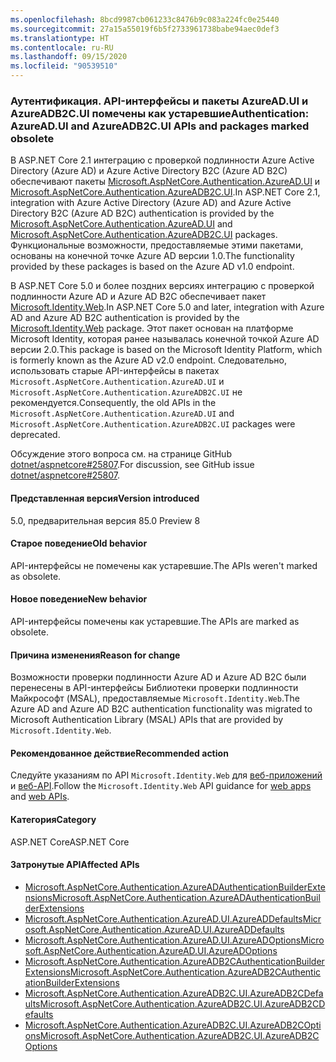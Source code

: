 ```yaml
---
ms.openlocfilehash: 8bcd9987cb061233c8476b9c083a224fc0e25440
ms.sourcegitcommit: 27a15a55019f6b5f2733961738babe94aec0def3
ms.translationtype: HT
ms.contentlocale: ru-RU
ms.lasthandoff: 09/15/2020
ms.locfileid: "90539510"
---
```

### <a name="authentication-azureadui-and-azureadb2cui-apis-and-packages-marked-obsolete"></a><span data-ttu-id="dc8e3-101">Аутентификация. API-интерфейсы и пакеты AzureAD.UI и AzureADB2C.UI помечены как устаревшие</span><span class="sxs-lookup"><span data-stu-id="dc8e3-101">Authentication: AzureAD.UI and AzureADB2C.UI APIs and packages marked obsolete</span></span>

<span data-ttu-id="dc8e3-102">В ASP.NET Core 2.1 интеграцию с проверкой подлинности Azure Active Directory (Azure AD) и Azure Active Directory B2C (Azure AD B2C) обеспечивают пакеты [Microsoft.AspNetCore.Authentication.AzureAD.UI](https://www.nuget.org/packages/Microsoft.AspNetCore.Authentication.AzureAD.UI) и [Microsoft.AspNetCore.Authentication.AzureADB2C.UI](https://www.nuget.org/packages/Microsoft.AspNetCore.Authentication.AzureADB2C.UI).</span><span class="sxs-lookup"><span data-stu-id="dc8e3-102">In ASP.NET Core 2.1, integration with Azure Active Directory (Azure AD) and Azure Active Directory B2C (Azure AD B2C) authentication is provided by the [Microsoft.AspNetCore.Authentication.AzureAD.UI](https://www.nuget.org/packages/Microsoft.AspNetCore.Authentication.AzureAD.UI) and [Microsoft.AspNetCore.Authentication.AzureADB2C.UI](https://www.nuget.org/packages/Microsoft.AspNetCore.Authentication.AzureADB2C.UI) packages.</span></span> <span data-ttu-id="dc8e3-103">Функциональные возможности, предоставляемые этими пакетами, основаны на конечной точке Azure AD версии 1.0.</span><span class="sxs-lookup"><span data-stu-id="dc8e3-103">The functionality provided by these packages is based on the Azure AD v1.0 endpoint.</span></span>

<span data-ttu-id="dc8e3-104">В ASP.NET Core 5.0 и более поздних версиях интеграцию с проверкой подлинности Azure AD и Azure AD B2C обеспечивает пакет [Microsoft.Identity.Web](https://www.nuget.org/packages/Microsoft.Identity.Web).</span><span class="sxs-lookup"><span data-stu-id="dc8e3-104">In ASP.NET Core 5.0 and later, integration with Azure AD and Azure AD B2C authentication is provided by the [Microsoft.Identity.Web](https://www.nuget.org/packages/Microsoft.Identity.Web) package.</span></span> <span data-ttu-id="dc8e3-105">Этот пакет основан на платформе Microsoft Identity, которая ранее называлась конечной точкой Azure AD версии 2.0.</span><span class="sxs-lookup"><span data-stu-id="dc8e3-105">This package is based on the Microsoft Identity Platform, which is formerly known as the Azure AD v2.0 endpoint.</span></span> <span data-ttu-id="dc8e3-106">Следовательно, использовать старые API-интерфейсы в пакетах `Microsoft.AspNetCore.Authentication.AzureAD.UI` и `Microsoft.AspNetCore.Authentication.AzureADB2C.UI` не рекомендуется.</span><span class="sxs-lookup"><span data-stu-id="dc8e3-106">Consequently, the old APIs in the `Microsoft.AspNetCore.Authentication.AzureAD.UI` and `Microsoft.AspNetCore.Authentication.AzureADB2C.UI` packages were deprecated.</span></span>

<span data-ttu-id="dc8e3-107">Обсуждение этого вопроса см. на странице GitHub [dotnet/aspnetcore#25807](https://github.com/dotnet/aspnetcore/issues/25807).</span><span class="sxs-lookup"><span data-stu-id="dc8e3-107">For discussion, see GitHub issue [dotnet/aspnetcore#25807](https://github.com/dotnet/aspnetcore/issues/25807).</span></span>

#### <a name="version-introduced"></a><span data-ttu-id="dc8e3-108">Представленная версия</span><span class="sxs-lookup"><span data-stu-id="dc8e3-108">Version introduced</span></span>

<span data-ttu-id="dc8e3-109">5.0, предварительная версия 8</span><span class="sxs-lookup"><span data-stu-id="dc8e3-109">5.0 Preview 8</span></span>

#### <a name="old-behavior"></a><span data-ttu-id="dc8e3-110">Старое поведение</span><span class="sxs-lookup"><span data-stu-id="dc8e3-110">Old behavior</span></span>

<span data-ttu-id="dc8e3-111">API-интерфейсы не помечены как устаревшие.</span><span class="sxs-lookup"><span data-stu-id="dc8e3-111">The APIs weren't marked as obsolete.</span></span>

#### <a name="new-behavior"></a><span data-ttu-id="dc8e3-112">Новое поведение</span><span class="sxs-lookup"><span data-stu-id="dc8e3-112">New behavior</span></span>

<span data-ttu-id="dc8e3-113">API-интерфейсы помечены как устаревшие.</span><span class="sxs-lookup"><span data-stu-id="dc8e3-113">The APIs are marked as obsolete.</span></span>

#### <a name="reason-for-change"></a><span data-ttu-id="dc8e3-114">Причина изменения</span><span class="sxs-lookup"><span data-stu-id="dc8e3-114">Reason for change</span></span>

<span data-ttu-id="dc8e3-115">Возможности проверки подлинности Azure AD и Azure AD B2C были перенесены в API-интерфейсы Библиотеки проверки подлинности Майкрософт (MSAL), предоставляемые `Microsoft.Identity.Web`.</span><span class="sxs-lookup"><span data-stu-id="dc8e3-115">The Azure AD and Azure AD B2C authentication functionality was migrated to Microsoft Authentication Library (MSAL) APIs that are provided by `Microsoft.Identity.Web`.</span></span>

#### <a name="recommended-action"></a><span data-ttu-id="dc8e3-116">Рекомендованное действие</span><span class="sxs-lookup"><span data-stu-id="dc8e3-116">Recommended action</span></span>

<span data-ttu-id="dc8e3-117">Следуйте указаниям по API `Microsoft.Identity.Web` для [веб-приложений](https://github.com/azuread/microsoft-identity-web/wiki/web-apps) и [веб-API](https://github.com/azuread/microsoft-identity-web/wiki/web-apis).</span><span class="sxs-lookup"><span data-stu-id="dc8e3-117">Follow the `Microsoft.Identity.Web` API guidance for [web apps](https://github.com/azuread/microsoft-identity-web/wiki/web-apps) and [web APIs](https://github.com/azuread/microsoft-identity-web/wiki/web-apis).</span></span>

#### <a name="category"></a><span data-ttu-id="dc8e3-118">Категория</span><span class="sxs-lookup"><span data-stu-id="dc8e3-118">Category</span></span>

<span data-ttu-id="dc8e3-119">ASP.NET Core</span><span class="sxs-lookup"><span data-stu-id="dc8e3-119">ASP.NET Core</span></span>

#### <a name="affected-apis"></a><span data-ttu-id="dc8e3-120">Затронутые API</span><span class="sxs-lookup"><span data-stu-id="dc8e3-120">Affected APIs</span></span>

* [<span data-ttu-id="dc8e3-121">Microsoft.AspNetCore.Authentication.AzureADAuthenticationBuilderExtensions</span><span class="sxs-lookup"><span data-stu-id="dc8e3-121">Microsoft.AspNetCore.Authentication.AzureADAuthenticationBuilderExtensions</span></span>](/dotnet/api/microsoft.aspnetcore.authentication.azureadauthenticationbuilderextensions?view=aspnetcore-3.0)
* [<span data-ttu-id="dc8e3-122">Microsoft.AspNetCore.Authentication.AzureAD.UI.AzureADDefaults</span><span class="sxs-lookup"><span data-stu-id="dc8e3-122">Microsoft.AspNetCore.Authentication.AzureAD.UI.AzureADDefaults</span></span>](/dotnet/api/microsoft.aspnetcore.authentication.azuread.ui.azureaddefaults?view=aspnetcore-3.0)
* [<span data-ttu-id="dc8e3-123">Microsoft.AspNetCore.Authentication.AzureAD.UI.AzureADOptions</span><span class="sxs-lookup"><span data-stu-id="dc8e3-123">Microsoft.AspNetCore.Authentication.AzureAD.UI.AzureADOptions</span></span>](/dotnet/api/microsoft.aspnetcore.authentication.azuread.ui.azureadoptions?view=aspnetcore-3.0)
* [<span data-ttu-id="dc8e3-124">Microsoft.AspNetCore.Authentication.AzureADB2CAuthenticationBuilderExtensions</span><span class="sxs-lookup"><span data-stu-id="dc8e3-124">Microsoft.AspNetCore.Authentication.AzureADB2CAuthenticationBuilderExtensions</span></span>](/dotnet/api/microsoft.aspnetcore.authentication.azureadb2cauthenticationbuilderextensions?view=aspnetcore-3.0)
* [<span data-ttu-id="dc8e3-125">Microsoft.AspNetCore.Authentication.AzureADB2C.UI.AzureADB2CDefaults</span><span class="sxs-lookup"><span data-stu-id="dc8e3-125">Microsoft.AspNetCore.Authentication.AzureADB2C.UI.AzureADB2CDefaults</span></span>](/dotnet/api/microsoft.aspnetcore.authentication.azureadb2c.ui.azureadb2cdefaults?view=aspnetcore-3.0)
* [<span data-ttu-id="dc8e3-126">Microsoft.AspNetCore.Authentication.AzureADB2C.UI.AzureADB2COptions</span><span class="sxs-lookup"><span data-stu-id="dc8e3-126">Microsoft.AspNetCore.Authentication.AzureADB2C.UI.AzureADB2COptions</span></span>](/dotnet/api/microsoft.aspnetcore.authentication.azureadb2c.ui.azureadb2coptions?view=aspnetcore-3.0)

<!--

#### Affected APIs

- `T:Microsoft.AspNetCore.Authentication.AzureADAuthenticationBuilderExtensions`
- `T:Microsoft.AspNetCore.Authentication.AzureAD.UI.AzureADDefaults`
- `T:Microsoft.AspNetCore.Authentication.AzureAD.UI.AzureADOptions`
- `T:Microsoft.AspNetCore.Authentication.AzureADB2CAuthenticationBuilderExtensions`
- `T:Microsoft.AspNetCore.Authentication.AzureADB2C.UI.AzureADB2CDefaults`
- `T:Microsoft.AspNetCore.Authentication.AzureADB2C.UI.AzureADB2COptions`

-->
